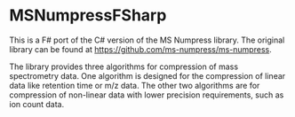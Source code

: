 # MSNumpressFSharp

This is a F# port of the C# version of the MS Numpress library. The original library can be found at https://github.com/ms-numpress/ms-numpress.

The library provides three algorithms for compression of mass spectrometry data. One algorithm is designed for the compression of linear data like retention time or m/z data. The other two algorithms are for compression of non-linear data with lower precision requirements, such as ion count data.